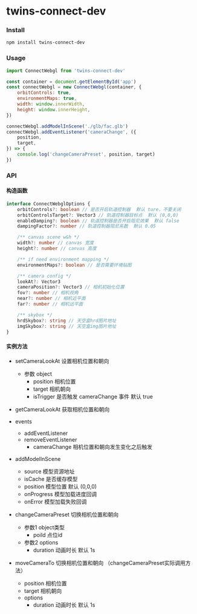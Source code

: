 # twins-connect-dev

### Install

```bash
npm install twins-connect-dev
```

### Usage

```js
import ConnectWebgl from 'twins-connect-dev'

const container = document.getElementById('app')
const connectWebgl = new ConnectWebgl(container, {
    orbitControls: true,
    environmentMaps: true,
    width: window.innerWidth,
    height: window.innerHeight,
})

connectWebgl.addModelInScene('./glb/fac.glb')
connectWebgl.addEventListener('cameraChange', ({
    position,
    target,
}) => {
    console.log('changeCameraPreset', position, target)
})
```


### API

#### 构造函数

```ts
interface ConnectWebglOptions {
    orbitControls?: boolean // 是否开启轨道控制器  默认 ture，不要关闭
    orbitControlsTarget?: Vector3 // 轨道控制器目标点  默认 (0,0,0)
    enableDamping?: boolean // 轨道控制器是否开启阻尼效果  默认 false
    dampingFactor?: number // 轨道控制器阻尼系数  默认 0.05

    /** canvas scene w&h */
    width?: number // canvas 宽度
    height?: number // canvas 高度

    /** if need environment mapping */
    environmentMaps?: boolean // 是否需要环境贴图

    /** camera config */
    lookAt?: Vector3
    cameraPosition?: Vector3 // 相机初始化位置
    fov?: number // 相机视角
    near?: number // 相机近平面
    far?: number // 相机远平面

    /** skybox */
    hrdSkybox?: string // 天空盒hrd图片地址
    imgSkybox?: string // 天空盒img图片地址
}
```

#### 实例方法
- setCameraLookAt  设置相机位置和朝向
    - 参数 object
        - position 相机位置
        - target 相机朝向
        - isTrigger 是否触发 cameraChange 事件 默认 true
    
- getCameraLookAt  获取相机位置和朝向
- events    
    - addEventListener
    - removeEventListener
        - cameraChange  相机位置和朝向发生变化之后触发
- addModelInScene
    - source 模型资源地址
    - isCache 是否缓存模型
    - position 模型位置 默认 (0,0,0)
    - onProgress 模型加载进度回调
    - onError 模型加载失败回调

- changeCameraPreset 切换相机位置和朝向 
    - 参数1 object类型
        - poiId 点位id
    - 参数2 options
        - duration 动画时长 默认 1s

- moveCameraTo 切换相机位置和朝向 （changeCameraPreset实际调用方法）
    - position 相机位置
    - target 相机朝向
    - options
        - duration 动画时长 默认 1s
    
